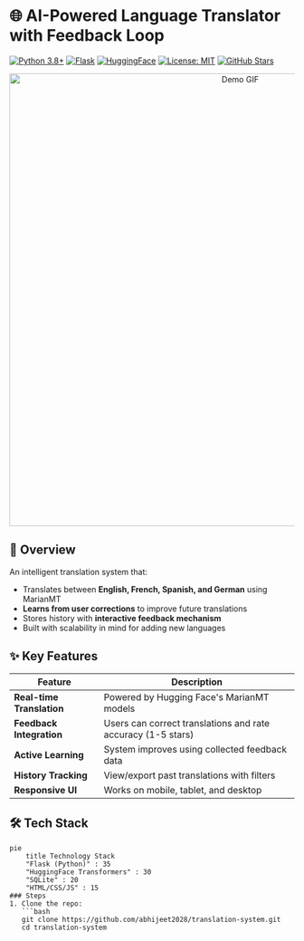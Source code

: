 # 🌐 AI-Powered Language Translator with Feedback Loop

[![Python 3.8+](https://img.shields.io/badge/Python-3.8%2B-blue?logo=python)](https://www.python.org/)
[![Flask](https://img.shields.io/badge/Flask-2.3.x-red?logo=flask)](https://flask.palletsprojects.com/)
[![HuggingFace](https://img.shields.io/badge/HuggingFace-Transformers-yellow)](https://huggingface.co/)
[![License: MIT](https://img.shields.io/badge/License-MIT-brightgreen)](LICENSE)
[![GitHub Stars](https://img.shields.io/github/stars/your-username/repo-name?style=social)](https://github.com/your-username/repo-name)

<div align="center">
  <img src="https://i.imgur.com/JQ9w5Bn.gif" width="800" alt="Demo GIF">
</div>

## 📌 Overview
An intelligent translation system that:
- Translates between **English, French, Spanish, and German** using MarianMT
- **Learns from user corrections** to improve future translations
- Stores history with **interactive feedback mechanism**
- Built with scalability in mind for adding new languages

## ✨ Key Features
| Feature | Description |
|---------|-------------|
| **Real-time Translation** | Powered by Hugging Face's MarianMT models |
| **Feedback Integration** | Users can correct translations and rate accuracy (1-5 stars) |
| **Active Learning** | System improves using collected feedback data |
| **History Tracking** | View/export past translations with filters |
| **Responsive UI** | Works on mobile, tablet, and desktop |

## 🛠 Tech Stack
```mermaid
pie
    title Technology Stack
    "Flask (Python)" : 35
    "HuggingFace Transformers" : 30
    "SQLite" : 20
    "HTML/CSS/JS" : 15
### Steps
1. Clone the repo:
   ```bash
   git clone https://github.com/abhijeet2028/translation-system.git
   cd translation-system
